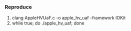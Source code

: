 


### Reproduce
1. clang AppleHVUaF.c -o apple_hv_uaf -framework IOKit
2. while true; do ./apple_hv_uaf; done
